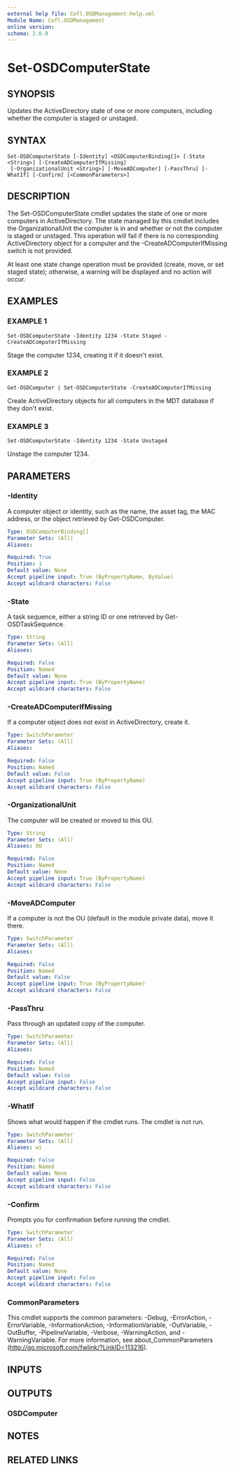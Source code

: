 ```yaml
---
external help file: Cofl.OSDManagement-help.xml
Module Name: Cofl.OSDManagement
online version:
schema: 2.0.0
---
```


# Set-OSDComputerState

## SYNOPSIS
Updates the ActiveDirectory state of one or more computers, including whether the computer is staged or unstaged.

## SYNTAX

```
Set-OSDComputerState [-Identity] <OSDComputerBinding[]> [-State <String>] [-CreateADComputerIfMissing]
 [-OrganizationalUnit <String>] [-MoveADComputer] [-PassThru] [-WhatIf] [-Confirm] [<CommonParameters>]
```

## DESCRIPTION
The Set-OSDComputerState cmdlet updates the state of one or more computers in ActiveDirectory.
The state managed by this cmdlet
includes the OrganizationalUnit the computer is in and whether or not the computer is staged or unstaged.
This operation will
fail if there is no corresponding ActiveDirectory object for a computer and the -CreateADComputerIfMissing switch is not provided.

At least one state change operation must be provided (create, move, or set staged state); otherwise, a warning will be displayed and no action will occur.

## EXAMPLES

### EXAMPLE 1
```
Set-OSDComputerState -Identity 1234 -State Staged -CreateADComputerIfMissing
```

Stage the computer 1234, creating it if it doesn't exist.

### EXAMPLE 2
```
Get-OSDComputer | Set-OSDComputerState -CreateADComputerIfMissing
```

Create ActiveDirectory objects for all computers in the MDT database if they don't exist.

### EXAMPLE 3
```
Set-OSDComputerState -Identity 1234 -State Unstaged
```

Unstage the computer 1234.

## PARAMETERS

### -Identity
A computer object or identity, such as the name, the asset tag, the MAC address, or the object retrieved by Get-OSDComputer.

```yaml
Type: OSDComputerBinding[]
Parameter Sets: (All)
Aliases:

Required: True
Position: 1
Default value: None
Accept pipeline input: True (ByPropertyName, ByValue)
Accept wildcard characters: False
```

### -State
A task sequence, either a string ID or one retrieved by Get-OSDTaskSequence.

```yaml
Type: String
Parameter Sets: (All)
Aliases:

Required: False
Position: Named
Default value: None
Accept pipeline input: True (ByPropertyName)
Accept wildcard characters: False
```

### -CreateADComputerIfMissing
If a computer object does not exist in ActiveDirectory, create it.

```yaml
Type: SwitchParameter
Parameter Sets: (All)
Aliases:

Required: False
Position: Named
Default value: False
Accept pipeline input: True (ByPropertyName)
Accept wildcard characters: False
```

### -OrganizationalUnit
The computer will be created or moved to this OU.

```yaml
Type: String
Parameter Sets: (All)
Aliases: OU

Required: False
Position: Named
Default value: None
Accept pipeline input: True (ByPropertyName)
Accept wildcard characters: False
```

### -MoveADComputer
If a computer is not the OU (default in the module private data), move it there.

```yaml
Type: SwitchParameter
Parameter Sets: (All)
Aliases:

Required: False
Position: Named
Default value: False
Accept pipeline input: True (ByPropertyName)
Accept wildcard characters: False
```

### -PassThru
Pass through an updated copy of the computer.

```yaml
Type: SwitchParameter
Parameter Sets: (All)
Aliases:

Required: False
Position: Named
Default value: False
Accept pipeline input: False
Accept wildcard characters: False
```

### -WhatIf
Shows what would happen if the cmdlet runs.
The cmdlet is not run.

```yaml
Type: SwitchParameter
Parameter Sets: (All)
Aliases: wi

Required: False
Position: Named
Default value: None
Accept pipeline input: False
Accept wildcard characters: False
```

### -Confirm
Prompts you for confirmation before running the cmdlet.

```yaml
Type: SwitchParameter
Parameter Sets: (All)
Aliases: cf

Required: False
Position: Named
Default value: None
Accept pipeline input: False
Accept wildcard characters: False
```

### CommonParameters
This cmdlet supports the common parameters: -Debug, -ErrorAction, -ErrorVariable, -InformationAction, -InformationVariable, -OutVariable, -OutBuffer, -PipelineVariable, -Verbose, -WarningAction, and -WarningVariable. For more information, see about_CommonParameters (http://go.microsoft.com/fwlink/?LinkID=113216).

## INPUTS

## OUTPUTS

### OSDComputer
## NOTES

## RELATED LINKS
